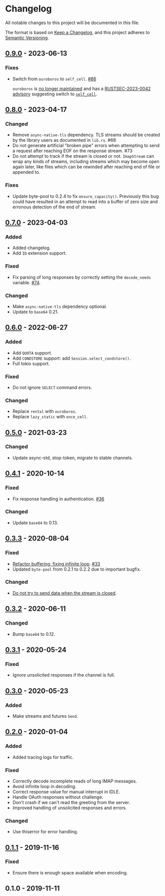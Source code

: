 # Changelog 

All notable changes to this project will be documented in this file.

The format is based on [Keep a Changelog](https://keepachangelog.com/en/1.0.0/),
and this project adheres to [Semantic Versioning](https://semver.org/spec/v2.0.0.html).

## [0.9.0] - 2023-06-13

### Fixes

- Switch from `ouroboros` to `self_cell`. [#86](https://github.com/async-email/async-imap/pull/86)

  `ouroboros` is [no longer maintained](https://github.com/joshua-maros/ouroboros/issues/88) and has a [RUSTSEC-2023-0042 advisory](https://rustsec.org/advisories/RUSTSEC-2023-0042) suggesting switch to [`self_cell`](https://github.com/Voultapher/self_cell).

## [0.8.0] - 2023-04-17

### Changed

- Remove `async-native-tls` dependency. TLS streams should be created by the library users as documented in `lib.rs`. #68
- Do not generate artificial "broken pipe" errors when attempting to send a request
  after reaching EOF on the response stream. #73
- Do not attempt to track if the stream is closed or not.
  `ImapStream` can wrap any kinds of streams, including streams which may become open again later,
  like files which can be rewinded after reaching end of file or appended to.

### Fixes

- Update byte-pool to 0.2.4 to fix `ensure_capacity()`.
  Previously this bug could have resulted in an attempt to read into a buffer of zero size
  and erronous detection of the end of stream.

## [0.7.0] - 2023-04-03

### Added

- Added changelog.
- Add `ID` extension support.

### Fixed

- Fix parsing of long responses by correctly setting the `decode_needs` variable. [#74](https://github.com/async-email/async-imap/pull/74).

### Changed

- Make `async-native-tls` dependency optional.
- Update to `base64` 0.21.

## [0.6.0] - 2022-06-27

### Added

- Add `QUOTA` support.
- Add `CONDSTORE` support: add `Session.select_condstore()`.
- Full tokio support.

### Fixed

- Do not ignore `SELECT` command errors.

### Changed

- Replace `rental` with `ouroboros`.
- Replace `lazy_static` with `once_cell`.

## [0.5.0] - 2021-03-23

### Changed

- Update async-std, stop-token, migrate to stable channels.

## [0.4.1] - 2020-10-14

### Fixed

- Fix response handling in authentication. [#36](https://github.com/async-email/async-imap/pull/36)

### Changed

- Update `base64` to 0.13.

## [0.3.3] - 2020-08-04

### Fixed

- [Refactor buffering, fixing infinite loop](https://github.com/async-email/async-imap/commit/9a7097dd446784257ad9a546c6f77188e983acd6). [#33](https://github.com/async-email/async-imap/pull/33)
- Updated `byte-pool` from 0.2.1 to 0.2.2 due to important bugfix.

### Changed

- [Do not try to send data when the stream is closed](https://github.com/async-email/async-imap/commit/68f21e5921a002e172d5ffadc45c62bf882a68d6).

## [0.3.2] - 2020-06-11

### Changed

- Bump `base64` to 0.12.

## [0.3.1] - 2020-05-24

### Fixed

- Ignore unsolicited responses if the channel is full.

## [0.3.0] - 2020-05-23

### Added

- Make streams and futures `Send`.

## [0.2.0] - 2020-01-04

### Added

- Added tracing logs for traffic.

### Fixed

- Correctly decode incomplete reads of long IMAP messages.
- Avoid infinite loop in decoding.
- Correct response value for manual interrupt in IDLE.
- Handle OAuth responses without challenge.
- Don't crash if we can't read the greeting from the server.
- Improved handling of unsolicited responses and errors.

### Changed

- Use thiserror for error handling.

## [0.1.1] - 2019-11-16

### Fixed

- Ensure there is enough space available when encoding.

## 0.1.0 - 2019-11-11

[0.9.0]: https://github.com/async-email/async-imap/compare/v0.8.0...v0.9.0
[0.8.0]: https://github.com/async-email/async-imap/compare/v0.7.0...v0.8.0
[0.7.0]: https://github.com/async-email/async-imap/compare/v0.6.0...v0.7.0
[0.6.0]: https://github.com/async-email/async-imap/compare/v0.5.0...v0.6.0
[0.5.0]: https://github.com/async-email/async-imap/compare/v0.4.1...v0.5.0
[0.4.1]: https://github.com/async-email/async-imap/compare/v0.4.0...v0.4.1
[0.4.0]: https://github.com/async-email/async-imap/compare/v0.3.3...v0.4.0
[0.3.3]: https://github.com/async-email/async-imap/compare/v0.3.2...v0.3.3
[0.3.2]: https://github.com/async-email/async-imap/compare/v0.3.1...v0.3.2
[0.3.1]: https://github.com/async-email/async-imap/compare/v0.3.0...v0.3.1
[0.3.0]: https://github.com/async-email/async-imap/compare/v0.2.0...v0.3.0
[0.2.0]: https://github.com/async-email/async-imap/compare/v0.1.1...v0.2.0
[0.1.1]: https://github.com/async-email/async-imap/compare/v0.1.0...v0.1.1
